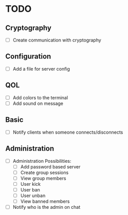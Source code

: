 # TODO

## Cryptography

- [ ] Create communication with cryptography

## Configuration

- [ ] Add a file for server config

## QOL

- [ ] Add colors to the terminal
- [ ] Add sound on message

## Basic

- [ ] Notify clients when someone connects/disconnects

## Administration

- [ ] Administration Possibilities:
    - [ ] Add password based server
    - [ ] Create group sessions
    - [ ] View group members
    - [ ] User kick
    - [ ] User ban
    - [ ] User unban
    - [ ] View banned members
- [ ] Notify who is the admin on chat